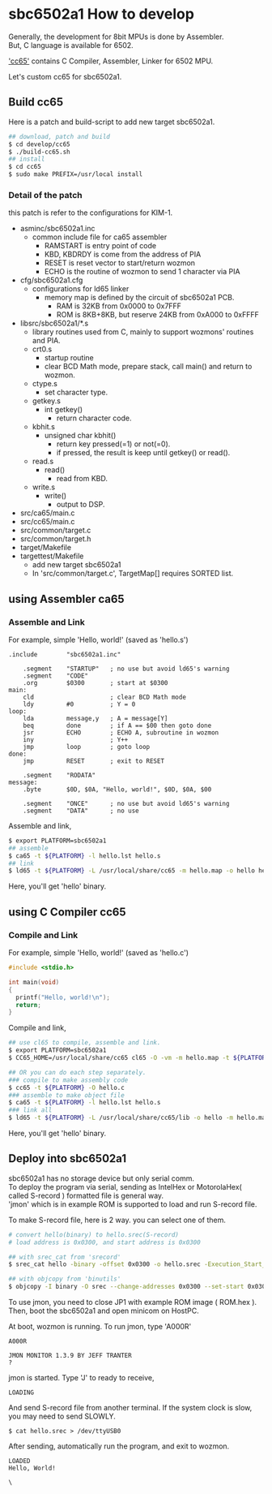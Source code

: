 # sbc6502a1 How to develop

Generally, the development for 8bit MPUs is done by Assembler.  
But, C language is available for 6502.

['cc65'](https://github.com/cc65/cc65) contains C Compiler, Assembler, Linker for 6502 MPU.  

Let's custom cc65 for sbc6502a1.

## Build cc65

Here is a patch and build-script to add new target sbc6502a1.

```bash
## download, patch and build
$ cd develop/cc65
$ ./build-cc65.sh
## install
$ cd cc65
$ sudo make PREFIX=/usr/local install
```

### Detail of the patch

this patch is refer to the configurations for KIM-1.

* asminc/sbc6502a1.inc
  * common include file for ca65 assembler
    * RAMSTART is entry point of code
    * KBD, KBDRDY is come from the address of PIA
    * RESET is reset vector to start/return wozmon
    * ECHO is the routine of wozmon to send 1 character via PIA
* cfg/sbc6502a1.cfg
  * configurations for ld65 linker
    * memory map is defined by the circuit of sbc6502a1 PCB.
      * RAM is 32KB from 0x0000 to 0x7FFF
      * ROM is 8KB+8KB, but reserve 24KB from 0xA000 to 0xFFFF
* libsrc/sbc6502a1/*.s
  * library routines used from C, mainly to support wozmons' routines and PIA.
  * crt0.s
    * startup routine
    * clear BCD Math mode, prepare stack, call main() and return to wozmon.
  * ctype.s
    * set character type.
  * getkey.s
    * int getkey()
      * return character code.
  * kbhit.s
    * unsigned char kbhit()
      * return key pressed(=1) or not(=0).
      * if pressed, the result is keep until getkey() or read().
  * read.s
    * read()
      * read from KBD.
  * write.s
    * write()
      * output to DSP.
* src/ca65/main.c
* src/cc65/main.c
* src/common/target.c
* src/common/target.h
* target/Makefile
* targettest/Makefile
  * add new target sbc6502a1
  * In 'src/common/target.c', TargetMap[] requires SORTED list.

## using Assembler ca65

### Assemble and Link

For example, simple 'Hello, world!' (saved as 'hello.s')

```assembler
.include        "sbc6502a1.inc"

    .segment    "STARTUP"   ; no use but avoid ld65's warning
    .segment    "CODE"
    .org        $0300       ; start at $0300
main:
    cld                     ; clear BCD Math mode
    ldy         #0          ; Y = 0
loop:
    lda         message,y   ; A = message[Y]
    beq         done        ; if A == $00 then goto done
    jsr         ECHO        ; ECHO A, subroutine in wozmon
    iny                     ; Y++
    jmp         loop        ; goto loop
done:
    jmp         RESET       ; exit to RESET

    .segment    "RODATA"
message:
    .byte       $0D, $0A, "Hello, world!", $0D, $0A, $00

    .segment    "ONCE"      ; no use but avoid ld65's warning
    .segment    "DATA"      ; no use
```

Assemble and link,

```bash
$ export PLATFORM=sbc6502a1
## assemble
$ ca65 -t ${PLATFORM} -l hello.lst hello.s
## link
$ ld65 -t ${PLATFORM} -L /usr/local/share/cc65 -m hello.map -o hello hello.o 
```

Here, you'll get 'hello' binary.

## using C Compiler cc65

### Compile and Link

For example, simple 'Hello, world!' (saved as 'hello.c')

```c
#include <stdio.h>

int main(void)
{
  printf("Hello, world!\n");
  return;
}
```

Compile and link,

```bash
## use cl65 to compile, assemble and link.
$ export PLATFORM=sbc6502a1
$ CC65_HOME=/usr/local/share/cc65 cl65 -O -vm -m hello.map -t ${PLATFORM} hello.c

## OR you can do each step separately.
### compile to make assembly code
$ cc65 -t ${PLATFORM} -O hello.c
### assemble to make object file
$ ca65 -t ${PLATFORM} -l hello.lst hello.s
### link all
$ ld65 -t ${PLATFORM} -L /usr/local/share/cc65/lib -o hello -m hello.map hello.o ${PLATFORM}.lib
```
Here, you'll get 'hello' binary.

## Deploy into sbc6502a1
sbc6502a1 has no storage device but only serial comm.  
To deploy the program via serial, sending as IntelHex or MotorolaHex( called S-record ) formatted file is general way.  
'jmon' which is in example ROM is supported to load and run S-record file.

To make S-record file, here is 2 way. you can select one of them.
```bash
# convert hello(binary) to hello.srec(S-record)
# load address is 0x0300, and start address is 0x0300

## with srec_cat from 'srecord'
$ srec_cat hello -binary -offset 0x0300 -o hello.srec -Execution_Start_Address 0x0300

## with objcopy from 'binutils'
$ objcopy -I binary -O srec --change-addresses 0x0300 --set-start 0x0300 hello hello.srec
```

To use jmon, you need to close JP1 with example ROM image ( ROM.hex ).  
Then, boot the sbc6502a1 and open minicom on HostPC.

At boot, wozmon is running. To run jmon, type 'A000R<CR>'

```
A000R

JMON MONITOR 1.3.9 BY JEFF TRANTER
? 
```

jmon is started. Type 'J' to ready to receive,

```
LOADING
```

And send S-record file from another terminal.
If the system clock is slow, you may need to send SLOWLY.

```
$ cat hello.srec > /dev/ttyUSB0
```

After sending, automatically run the program, and exit to wozmon.

```
LOADED
Hello, World!

\
```
